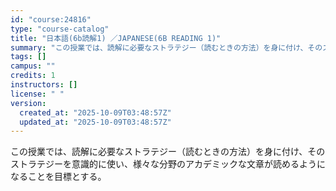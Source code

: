 ```yaml
---
id: "course:24816"
type: "course-catalog"
title: "日本語(6b読解1) ／JAPANESE(6B READING 1)"
summary: "この授業では、読解に必要なストラテジー（読むときの方法）を身に付け、そのストラテジーを意識的に使い、様々な分野のアカデミックな文章が読めるようになることを目標とする。"
tags: []
campus: ""
credits: 1
instructors: []
license: " "
version:
  created_at: "2025-10-09T03:48:57Z"
  updated_at: "2025-10-09T03:48:57Z"
---
```


この授業では、読解に必要なストラテジー（読むときの方法）を身に付け、そのストラテジーを意識的に使い、様々な分野のアカデミックな文章が読めるようになることを目標とする。
